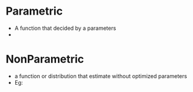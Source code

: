 # Parametric 
+ A function that decided by a parameters 
+ 
# NonParametric
+ a function or distribution that estimate without optimized parameters 
+ Eg: 
